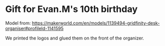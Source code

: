 # Gift for Evan.M's 10th birthday

Model from: https://makerworld.com/en/models/1139494-gridfinity-desk-organiser#profileId-1141595

We printed the logos and glued them on the front of the organizer.

